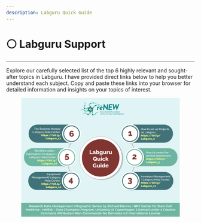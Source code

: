 ```yaml
---
description: Labguru Quick Guide
---
```


# ⚪ Labguru Support

***

Explore our carefully selected list of the top 6 highly relevant and sought-after topics in Labguru. I have provided direct links below to help you better understand each subject. Copy and paste these links into your browser for detailed information and insights on your topics of interest.

<div data-full-width="true">

<figure><img src="../../.gitbook/assets/Labguru Quick Guide version 2.jpg" alt=""><figcaption></figcaption></figure>

</div>
